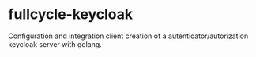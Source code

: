 # fullcycle-keycloak

Configuration and integration client creation of a autenticator/autorization keycloak server with golang.
